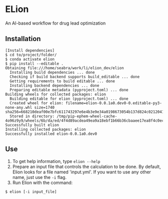 # ELion
An AI-based workflow for drug lead optimization

## Installation
```
[Install dependencies]
$ cd to/project/folder/
$ conda activate elion
$ pip install --editable .
Obtaining file:///home/seabra/work/li/elion_dev/elion
  Installing build dependencies ... done
  Checking if build backend supports build_editable ... done
  Getting requirements to build editable ... done
  Installing backend dependencies ... done
  Preparing editable metadata (pyproject.toml) ... done
Building wheels for collected packages: elion
  Building editable for elion (pyproject.toml) ... done
  Created wheel for elion: filename=elion-0.0.1a0.dev0-0.editable-py3-none-any.whl size=1740 sha256=668210deaf00e7bfc611743297e6e4b3e9e34a0198673054b137d824c0212041
  Stored in directory: /tmp/pip-ephem-wheel-cache-4o96z9y9/wheels/6b/da/ed/4f4d89acdea49ea9a18ebf1b66b36cbaaee17ea8f4c0eccc96
Successfully built elion
Installing collected packages: elion
Successfully installed elion-0.0.1a0.dev0
```

## Use
1. To get help information, type `elion --help`
1. Prepare an input file that controls the calculation to be done. By default, Elion looks for a file named 'input.yml'. If you want to use any other name, just use the `-i` flag.
1. Run Elion with the command:
```
$ elion [-i input_file]
```
